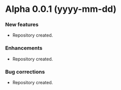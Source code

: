 # Alpha 0.0.1 (yyyy-mm-dd)

### New features
- Repository created.

### Enhancements
- Repository created.

### Bug corrections
- Repository created.
